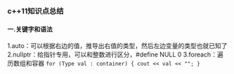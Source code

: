 ### c++11知识点总结

#### 一.关键字和语法
1.auto：可以根据右边的值，推导出右值的类型，然后左边变量的类型也就已知了
2.nullptr：给指针专用，可以和整数进行区分，#define NULL 0
3.foreach：遍历数组和容器
    ```
        for (Type val : container)
        {
            cout << val << "";
        }
    ```